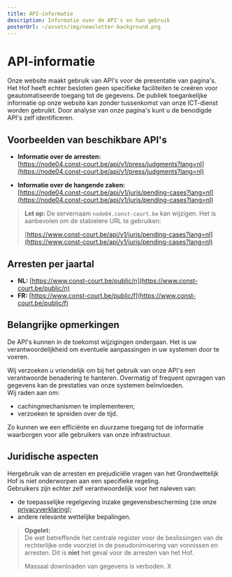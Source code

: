```yaml
---
title: API-informatie
description: Informatie over de API's en hun gebruik
posterUrl: ~/assets/img/newsletter-background.png
---
```


# API-informatie

Onze website maakt gebruik van API's voor de presentatie van pagina's. Het Hof heeft echter besloten geen specifieke faciliteiten te creëren voor geautomatiseerde toegang tot de gegevens. De publiek toegankelijke informatie op onze website kan zonder tussenkomst van onze ICT-dienst worden gebruikt. Door analyse van onze pagina's kunt u de benodigde API's zelf identificeren.

## Voorbeelden van beschikbare API's

- **Informatie over de arresten:**  
  [https://node04.const-court.be/api/v1/press/judgments?lang=nl](https://node04.const-court.be/api/v1/press/judgments?lang=nl)

- **Informatie over de hangende zaken:**  
  [https://node04.const-court.be/api/v1/juris/pending-cases?lang=nl](https://node04.const-court.be/api/v1/juris/pending-cases?lang=nl)

> **Let op:** De servernaam `node04.const-court.be` kan wijzigen. Het is aanbevolen om de stabielere URL te gebruiken:
>
> [https://www.const-court.be/api/v1/juris/pending-cases?lang=nl](https://www.const-court.be/api/v1/juris/pending-cases?lang=nl)

## Arresten per jaartal

- **NL:** [https://www.const-court.be/public/n](https://www.const-court.be/public/n)
- **FR:** [https://www.const-court.be/public/f](https://www.const-court.be/public/f)

## Belangrijke opmerkingen

De API's kunnen in de toekomst wijzigingen ondergaan. Het is uw verantwoordelijkheid om eventuele aanpassingen in uw systemen door te voeren.

Wij verzoeken u vriendelijk om bij het gebruik van onze API's een verantwoorde benadering te hanteren. Overmatig of frequent opvragen van gegevens kan de prestaties van onze systemen beïnvloeden.  
Wij raden aan om:

- cachingmechanismen te implementeren;
- verzoeken te spreiden over de tijd.

Zo kunnen we een efficiënte en duurzame toegang tot de informatie waarborgen voor alle gebruikers van onze infrastructuur.

## Juridische aspecten

Hergebruik van de arresten en prejudiciële vragen van het Grondwettelijk Hof is niet onderworpen aan een specifieke regeling.  
Gebruikers zijn echter zelf verantwoordelijk voor het naleven van:

- de toepasselijke regelgeving inzake gegevensbescherming (zie onze [privacyverklaring](/privacy));
- andere relevante wettelijke bepalingen.

> **Opgelet:**  
> De wet betreffende het centrale register voor de beslissingen van de rechterlijke orde voorziet in de pseudonimisering van vonnissen en arresten. Dit is **niet** het geval voor de arresten van het Hof.
>
> Massaal downloaden van gegevens is verboden.
> X
